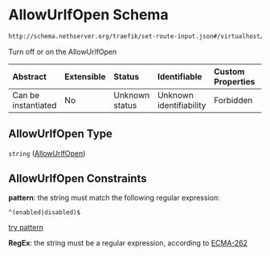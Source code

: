 # AllowUrlfOpen Schema

```txt
http://schema.nethserver.org/traefik/set-route-input.json#/virtualhost/items/items/properties/AllowUrlfOpen
```

Turn off or on the AllowUrlfOpen

| Abstract            | Extensible | Status         | Identifiable            | Custom Properties | Additional Properties | Access Restrictions | Defined In                                                                    |
| :------------------ | :--------- | :------------- | :---------------------- | :---------------- | :-------------------- | :------------------ | :---------------------------------------------------------------------------- |
| Can be instantiated | No         | Unknown status | Unknown identifiability | Forbidden         | Allowed               | none                | [set-route-input.json\*](traefik/set-route-input.json "open original schema") |

## AllowUrlfOpen Type

`string` ([AllowUrlfOpen](set-route-input-virtualhost-items-items-properties-allowurlfopen.md))

## AllowUrlfOpen Constraints

**pattern**: the string must match the following regular expression:&#x20;

```regexp
^(enabled|disabled)$
```

[try pattern](https://regexr.com/?expression=%5E\(enabled%7Cdisabled\)%24 "try regular expression with regexr.com")

**RegEx**: the string must be a regular expression, according to [ECMA-262](http://www.ecma-international.org/publications/files/ECMA-ST/Ecma-262.pdf "check the specification")
